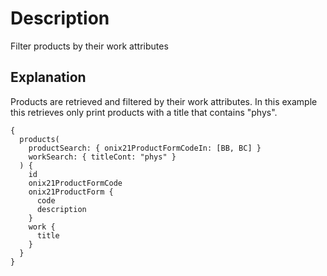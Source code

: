 # Description

Filter products by their work attributes

## Explanation

Products are retrieved and filtered by their work attributes. In this example this retrieves only print products with a title that contains "phys".

```gql
{
  products(
    productSearch: { onix21ProductFormCodeIn: [BB, BC] }
    workSearch: { titleCont: "phys" }
  ) {
    id
    onix21ProductFormCode
    onix21ProductForm {
      code
      description
    }
    work {
      title
    }
  }
}
```

